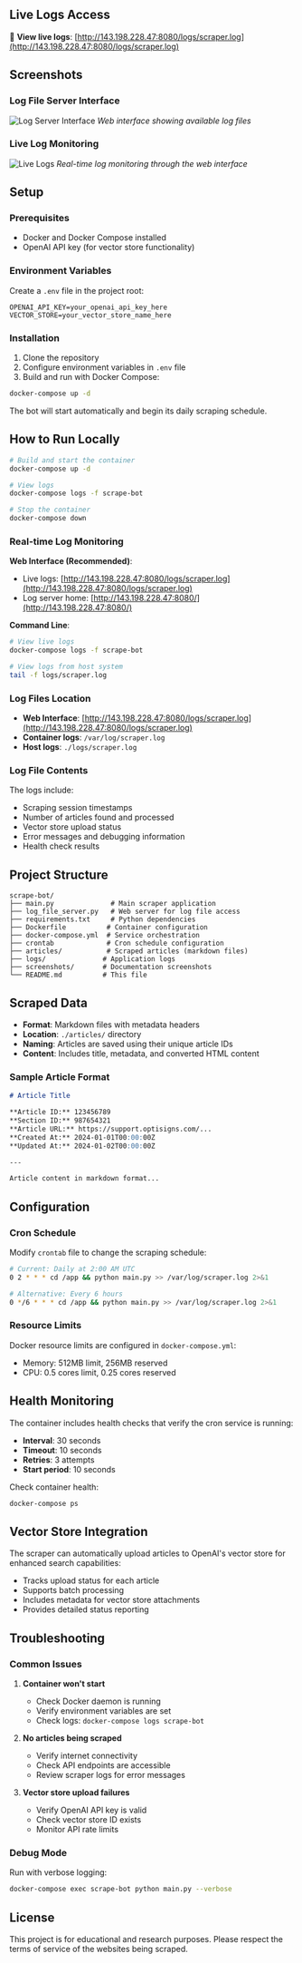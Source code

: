 ## Live Logs Access

🔗 **View live logs**: [http://143.198.228.47:8080/logs/scraper.log](http://143.198.228.47:8080/logs/scraper.log)

## Screenshots

### Log File Server Interface
![Log Server Interface](screenshots/log-server.png)
*Web interface showing available log files*

### Live Log Monitoring
![Live Logs](screenshots/live-logs.png)
*Real-time log monitoring through the web interface*

## Setup

### Prerequisites

- Docker and Docker Compose installed
- OpenAI API key (for vector store functionality)

### Environment Variables

Create a `.env` file in the project root:

```env
OPENAI_API_KEY=your_openai_api_key_here
VECTOR_STORE=your_vector_store_name_here
```

### Installation

1. Clone the repository
2. Configure environment variables in `.env` file
3. Build and run with Docker Compose:

```bash
docker-compose up -d
```

The bot will start automatically and begin its daily scraping schedule.

## How to Run Locally

```bash
# Build and start the container
docker-compose up -d

# View logs
docker-compose logs -f scrape-bot

# Stop the container
docker-compose down
```

### Real-time Log Monitoring

**Web Interface (Recommended)**:
- Live logs: [http://143.198.228.47:8080/logs/scraper.log](http://143.198.228.47:8080/logs/scraper.log)
- Log server home: [http://143.198.228.47:8080/](http://143.198.228.47:8080/)

**Command Line**:
```bash
# View live logs
docker-compose logs -f scrape-bot

# View logs from host system
tail -f logs/scraper.log
```

### Log Files Location
- **Web Interface**: [http://143.198.228.47:8080/logs/scraper.log](http://143.198.228.47:8080/logs/scraper.log)
- **Container logs**: `/var/log/scraper.log`
- **Host logs**: `./logs/scraper.log`

### Log File Contents
The logs include:
- Scraping session timestamps
- Number of articles found and processed
- Vector store upload status
- Error messages and debugging information
- Health check results

## Project Structure

```
scrape-bot/
├── main.py              # Main scraper application
├── log_file_server.py   # Web server for log file access
├── requirements.txt     # Python dependencies
├── Dockerfile          # Container configuration
├── docker-compose.yml  # Service orchestration
├── crontab             # Cron schedule configuration
├── articles/           # Scraped articles (markdown files)
├── logs/              # Application logs
├── screenshots/       # Documentation screenshots
└── README.md          # This file
```

## Scraped Data

- **Format**: Markdown files with metadata headers
- **Location**: `./articles/` directory
- **Naming**: Articles are saved using their unique article IDs
- **Content**: Includes title, metadata, and converted HTML content

### Sample Article Format

```markdown
# Article Title

**Article ID:** 123456789
**Section ID:** 987654321
**Article URL:** https://support.optisigns.com/...
**Created At:** 2024-01-01T00:00:00Z
**Updated At:** 2024-01-02T00:00:00Z

---

Article content in markdown format...
```

## Configuration

### Cron Schedule
Modify `crontab` file to change the scraping schedule:
```bash
# Current: Daily at 2:00 AM UTC
0 2 * * * cd /app && python main.py >> /var/log/scraper.log 2>&1

# Alternative: Every 6 hours
0 */6 * * * cd /app && python main.py >> /var/log/scraper.log 2>&1
```

### Resource Limits
Docker resource limits are configured in `docker-compose.yml`:
- Memory: 512MB limit, 256MB reserved
- CPU: 0.5 cores limit, 0.25 cores reserved

## Health Monitoring

The container includes health checks that verify the cron service is running:
- **Interval**: 30 seconds
- **Timeout**: 10 seconds
- **Retries**: 3 attempts
- **Start period**: 10 seconds

Check container health:
```bash
docker-compose ps
```

## Vector Store Integration

The scraper can automatically upload articles to OpenAI's vector store for enhanced search capabilities:

- Tracks upload status for each article
- Supports batch processing
- Includes metadata for vector store attachments
- Provides detailed status reporting

## Troubleshooting

### Common Issues

1. **Container won't start**
   - Check Docker daemon is running
   - Verify environment variables are set
   - Check logs: `docker-compose logs scrape-bot`

2. **No articles being scraped**
   - Verify internet connectivity
   - Check API endpoints are accessible
   - Review scraper logs for error messages

3. **Vector store upload failures**
   - Verify OpenAI API key is valid
   - Check vector store ID exists
   - Monitor API rate limits

### Debug Mode

Run with verbose logging:
```bash
docker-compose exec scrape-bot python main.py --verbose
```

## License

This project is for educational and research purposes. Please respect the terms of service of the websites being scraped.
